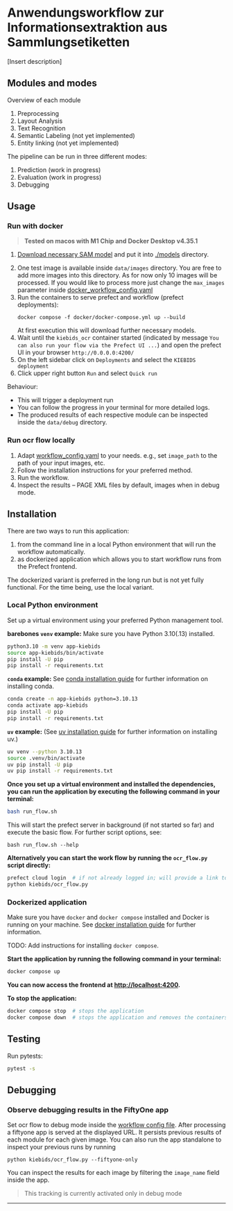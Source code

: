 # Anwendungsworkflow zur Informationsextraktion aus Sammlungsetiketten

[Insert description]

## Modules and modes

Overview of each module

1. Preprocessing
2. Layout Analysis
3. Text Recognition
4. Semantic Labeling (not yet implemented)
5. Entity linking (not yet implemented)

The pipeline can be run in three different modes:
1. Prediction (work in progress)
2. Evaluation (work in progress)
3. Debugging


## Usage

### Run with docker
> **Tested on macos with M1 Chip and Docker Desktop v4.35.1**

1. [Download necessary SAM model](https://dl.fbaipublicfiles.com/segment_anything/sam_vit_b_01ec64.pth) and put it into [./models](./models/) directory.
<!-- only sam model downloaden? -->
<!-- TODO put one image as test image -->
2. One test image is available inside `data/images` directory. You are free to add more images into this directory. As for now only 10 images will be processed. If you would like to process more just change the `max_images` parameter inside [docker_workflow_config.yaml](./configs/docker_workflow_config.yaml)
3. Run the containers to serve prefect and workflow (prefect deployments):
    ```
    docker compose -f docker/docker-compose.yml up --build
    ```
    At first execution this will download further necessary models.
4. Wait until the `kiebids_ocr` container started (indicated by message `You can also run your flow via the Prefect UI ...`) and open the prefect UI in your browser `http://0.0.0.0:4200/`
5. On the left sidebar click on `Deployments` and select the `KIEBIDS deployment`
6. Click upper right button `Run` and select `Quick run`

Behaviour:
- This will trigger a deployment run
- You can follow the progress in your terminal for more detailed logs.
- The produced results of each respective module can be inspected inside the `data/debug` directory.

### Run ocr flow locally
1. Adapt [workflow_config.yaml](./configs/workflow_config.yaml) to your needs.
   e.g., set `image_path` to the path of your input images, etc.
2. Follow the installation instructions for your preferred method.
3. Run the workflow.
4. Inspect the results – PAGE XML files by default, images when in debug mode.


## Installation

There are two ways to run this application:

1. from the command line in a local Python environment that will run the workflow automatically.
2. as dockerized application which allows you to start workflow runs from the Prefect frontend.

The dockerized variant is preferred in the long run but is not yet fully functional.
For the time being, use the local variant.

### Local Python environment

Set up a virtual environment using your preferred Python management tool.

**barebones `venv` example:** Make sure you have Python 3.10(.13) installed.
```bash
python3.10 -m venv app-kiebids
source app-kiebids/bin/activate
pip install -U pip
pip install -r requirements.txt
```

**`conda` example:**
See [conda installation guide](https://docs.conda.io/projects/conda/en/latest/user-guide/install/index.html) for further information on installing conda.
```bash
conda create -n app-kiebids python=3.10.13
conda activate app-kiebids
pip install -U pip
pip install -r requirements.txt
```

**`uv` example:**
(See [uv installation guide](https://docs.astral.sh/uv/getting-started/installation/) for further information on installing uv.)

```bash
uv venv --python 3.10.13
source .venv/bin/activate
uv pip install -U pip
uv pip install -r requirements.txt
```

**Once you set up a virtual environment and installed the dependencies, you can run the application by executing the following command in your terminal:**

```bash
bash run_flow.sh
```

This will start the prefect server in background (if not started so far) and execute the basic flow.
For further script options, see:
```
bash run_flow.sh --help
```


**Alternatively you can start the work flow by running the `ocr_flow.py` script directly:**

```bash
prefect cloud login  # if not already logged in; will provide a link to log in
python kiebids/ocr_flow.py
```


### Dockerized application

Make sure you have `docker` and `docker compose` installed and Docker is running on your machine.
See [docker installation guide](https://docs.docker.com/get-docker/) for further information.

TODO: Add instructions for installing `docker compose`.

**Start the application by running the following command in your terminal:**

```bash
docker compose up
```

**You can now access the frontend at [http://localhost:4200](http://localhost:4200).**

**To stop the application:**
```bash
docker compose stop  # stops the application
docker compose down  # stops the application and removes the containers
```


## Testing

Run pytests:
```bash
pytest -s
```

## Debugging

### Observe debugging results in the FiftyOne app

Set ocr flow to debug mode inside the [workflow config file](./configs/workflow_config.yaml).
After processing a fiftyone app is served at the displayed URL. It persists previous results of each module for each given image.
You can also run the app standalone to inspect your previous runs by running
```
python kiebids/ocr_flow.py --fiftyone-only
```

You can inspect the results for each image by filtering the `image_name` field inside the app.

> This tracking is currently activated only in debug mode

-----

